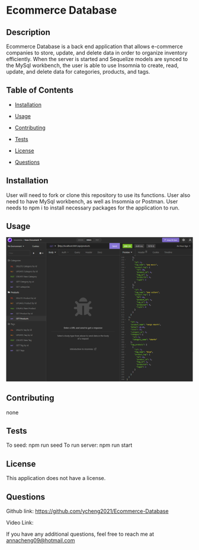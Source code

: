 
# Ecommerce Database



## Description
Ecommerce Database is a back end application that allows e-commerce companies to store, update, and delete data in order to organize inventory efficiently. When the server is started and Sequelize models are synced to the MySql workbench, the user is able to use Insomnia to create, read, update, and delete data for categories, products, and tags.

## Table of Contents

- [Installation](#installation)

- [Usage](#usage)

- [Contributing](#contributing)

- [Tests](#tests)

- [License](#license)

- [Questions](#questions)

## Installation 
User will need to fork or clone this repository to use its functions. User also need to have MySql workbench, as well as Insomnia or Postman. User needs to npm i to install necessary packages for the application to run.

## Usage 

![screenshot](./images/Screenshot%20(36).png)

## Contributing
none

## Tests
To seed: npm run seed
To run server: npm run start

## License
This application does not have a license.

## Questions
Github link: https://github.com/ycheng2021/Ecommerce-Database

Video Link: 

If you have any additional questions, feel free to reach me at annacheng09@hotmail.com
